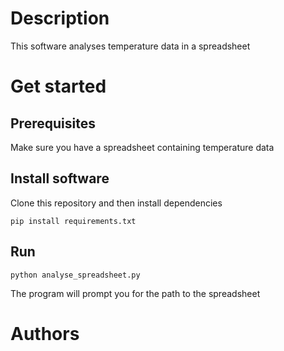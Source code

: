 # Description
This software analyses temperature data in a spreadsheet
# Get started

## Prerequisites
Make sure you have a spreadsheet containing temperature data


## Install software

Clone this repository and then install dependencies

```
pip install requirements.txt
```

## Run
```
python analyse_spreadsheet.py
```
The program will prompt you for the path to the spreadsheet 

# Authors



